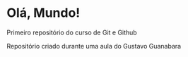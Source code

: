 # Olá, Mundo!
 Primeiro repositório do curso de Git e Github

 Repositório criado durante uma aula do Gustavo Guanabara
